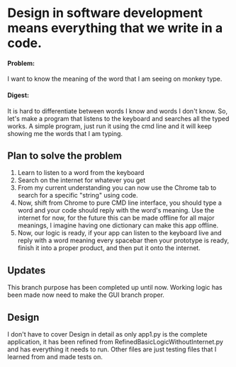 # Design in software development means everything that we write in a code.

#### Problem: 
I want to know the meaning of the word that I am seeing on monkey type.

#### Digest: 
It is hard to differentiate between words I know and words I don't know. So, let's make a program that listens to the keyboard and searches all the typed works. A simple program, just run it using the cmd line and it will keep showing me the words that I am typing.

## Plan to solve the problem
1. Learn to listen to a word from the keyboard
2. Search on the internet for whatever you get
3. From my current understanding you can now use the Chrome tab to search for a specific "string" using code. 
4. Now, shift from Chrome to pure CMD line interface, you should type a word and your code should reply with the word's meaning. Use the internet for now, for the future this can be made offline for all major meanings, I imagine having one dictionary can make this app offline.
5. Now, our logic is ready, if your app can listen to the keyboard live and reply with a word meaning every spacebar then your prototype is ready, finish it into a proper product, and then put it onto the internet.

## Updates 

This branch purpose has been completed up until now. Working logic has been made now need to make the GUI branch proper. 

## Design

I don't have to cover Design in detail as only app1.py is the complete application, it has been refined from RefinedBasicLogicWithoutInternet.py and has everything it needs to run. Other files are just testing files that I learned from and made tests on.

